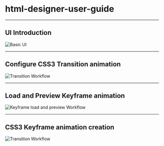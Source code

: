 # html-designer-user-guide

--------------
UI Introduction
--------------
![Basic UI](https://github.com/swmitra/html-designer-user-guide/blob/master/demo/Intro.gif)

--------------
Configure CSS3 Transition animation
--------------
![Transition Workflow](https://github.com/swmitra/html-designer-user-guide/blob/master/demo/TransitionWorkflow.gif)

--------------
Load and Preview Keyframe animation
--------------
![Keyframe load and preview Workflow](https://github.com/swmitra/html-designer-user-guide/blob/master/demo/KeyframeLoadAndPreviewWorkflow.gif)

--------------
CSS3 Keyframe animation creation
--------------
![Transition Workflow](https://github.com/swmitra/html-designer-user-guide/blob/master/demo/KeyframeCreationWorkflow.gif)

